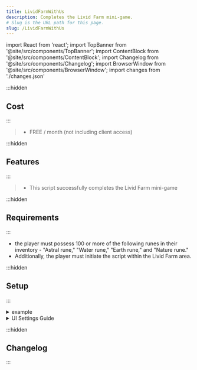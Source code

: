 ```yaml
---
title: LividFarmWithUs
description: Completes the Livid Farm mini-game.
# Slug is the URL path for this page.
slug: /LividFarmWithUs
---
```


import React from 'react';
import TopBanner from '@site/src/components/TopBanner';
import ContentBlock from '@site/src/components/ContentBlock';
import Changelog from '@site/src/components/Changelog';
import BrowserWindow from '@site/src/components/BrowserWindow';
import changes from './changes.json'

<TopBanner title="LividFarmWithUs" version="v1.0.6" author="BotWithUs" offical="OFFICAL SCRIPT" skill="Farming">
</TopBanner>

:::hidden

## Cost

:::

<ContentBlock title="Cost">

> - FREE / month (not including client access)

</ContentBlock>

:::hidden

## Features

:::

<ContentBlock title="Features">

> - This script successfully completes the Livid Farm mini-game

</ContentBlock>

:::hidden

## Requirements

:::
<ContentBlock title="Requirements">

- the player must possess 100 or more of the following runes in their inventory - "Astral rune," "Water rune," "Earth rune," and "Nature rune."
- Additionally, the player must initiate the script within the Livid Farm area.

</ContentBlock>

:::hidden

## Setup

:::
<ContentBlock title="Setup">

<details>
<summary>example</summary>

- example

</details>

<details>
<summary>UI Settings Guide</summary>

- example

</details>

</ContentBlock>

:::hidden

## Changelog

:::

<Changelog changes={changes}>

</Changelog>
